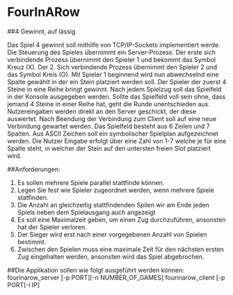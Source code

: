 # FourInARow
##4 Gewinnt, auf lässig

Das Spiel 4 gewinnt soll mithilfe von TCP/IP-Sockets implementiert werde. Die Steuerung des Spieles übernimmt ein Server-Prozess. Der erste sich verbindende Prozess übernimmt den Spieler 1 und bekommt das Symbol Kreuz (X). Der 2. Sich verbindende Prozess übernimmt den Spieler 2 und das Symbol Kreis (O). Mit Spieler 1 beginnend wird nun abwechselnd eine Spalte gewählt in der ein Stein platziert werden soll. Der Spieler der zuerst 4 Steine in eine Reihe bringt gewinnt. Nach jedem Spielzug soll das Spielfeld in der Konsole ausgegeben werden. Sollte das Spielfeld voll sein ohne, dass jemand 4 Steine in einer Reihe hat, geht die Runde unentschieden aus. Nutzereingaben werden direkt an den Server geschickt, der diese auswertet.
Nach Beendung der Verbindung zum Client soll auf eine neue Verbindung gewartet werden.
Das Spielfeld besteht aus 6 Zeilen und 7 Spalten. Aus ASCII Zeichen soll ein symbolischer Spielplan aufgezeichnet werden. Die Nutzer Eingabe erfolgt über eine Zahl von 1-7 welche je für eine Spalte steht, in welcher der Stein auf den untersten freien Slot platziert wird.

##Anforderungen:

1. Es sollen mehrere Spiele parallel stattfinde können.
2. Legen Sie fest wie Spieler zugeordnet werden, wenn mehrere Spiele statfinden.
3. Die Anzahl an gleichzeitig stattfindenden Spilen wir am Ende jeden Spiels neben dem Spielausgang auch angezeigt
4. Es soll eine Maximalzeit geben, um einen Zug durchzuführen, ansonsten hat der Spieler verloren.
5. Der Sieger wird erst nach einer vorgegebenen Anzahl von Spielen bestimmt.
6. Zwischen den Spielen muss eine maximale Zeit für den nächsten ersten Zug eingehalten werden, ansonsten wird das Spiel abgebrochen.


##Die Applikation sollen wie folgt ausgeführt werden können:
fourinarow_server [-p PORT][-n NUMBER_OF_GAMES]
fourinarow_client [-p PORT[-i IP]

